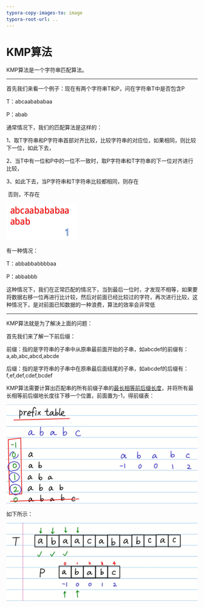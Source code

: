 ```yaml
---
typora-copy-images-to: image
typora-root-url: ..
---
```


# KMP算法

KMP算法是一个字符串匹配算法。

------

首先我们来看一个例子：现在有两个字符串T和P，问在字符串T中是否包含P

T：abcaabababaa

P：abab

通常情况下，我们的匹配算法是这样的：

1、取T字符串和P字符串首部对齐比较，比较字符串的对应位，如果相同，则比较下一位，如此下去，

2、当T中有一位和P中的一位不一致时，取P字符串和T字符串的下一位对齐进行比较，

3、如此下去，当P字符串和T字符串比较都相同，则存在

​      否则，不存在

![o_KMP_1](/数据结构与算法/image/o_KMP_1.gif)

有一种情况：

T：abbabbabbbbaa

P：abbabbb

这种情况下，我们在正常匹配的情况下，当到最后一位时，才发现不相等，如果要将数据右移一位再进行比计较，然后对前面已经比较过的字符，再次进行比较，这种情况下，是对前面已知数据的一种浪费，算法的效率会非常低

------

KMP算法就是为了解决上面的问题：

首先我们来了解一下前后缀：

前缀：指的是字符串的子串中从原串最前面开始的子串，如abcdef的前缀有：a,ab,abc,abcd,abcde

后缀：指的是字符串的子串中在原串最后面结尾的子串，如abcdef的后缀有：f,ef,def,cdef,bcdef

KMP算法需要计算出匹配串的所有前缀子串的<u>最长相等前后缀长度</u>，并将所有最长相等前后缀地长度往下移一个位置，前面置为-1，得前缀表：

![1556376530351](/数据结构与算法/image/1556376530351.png)



如下所示：

![1556377035038](/数据结构与算法/image/1556377035038.png)

